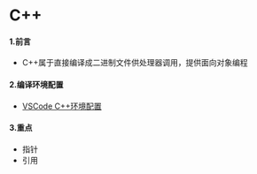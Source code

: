 # C++

#### 1.前言

- C++属于直接编译成二进制文件供处理器调用，提供面向对象编程

#### 2.编译环境配置

-  [VSCode C++环境配置](IDE\VisualStudioCode.md) 

#### 3.重点

- 指针
- 引用

